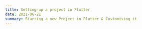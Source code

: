 ```yaml
---
title: Setting-up a project in Flutter
date: 2021-06-21
summary: Starting a new Project in Flutter & Customising it
---
```

